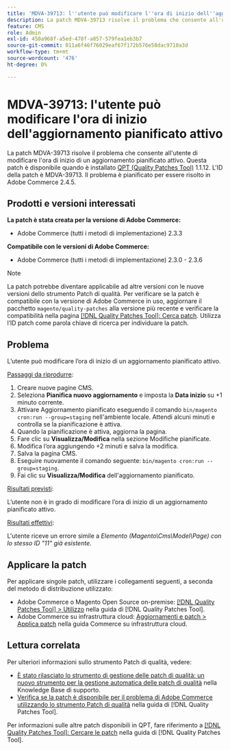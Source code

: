 ```yaml
---
title: 'MDVA-39713: l''utente può modificare l''ora di inizio dell''aggiornamento pianificato attivo'
description: La patch MDVA-39713 risolve il problema che consente all'utente di modificare l'ora di inizio di un aggiornamento pianificato attivo. Questa patch è disponibile quando è installato [Quality Patches Tool (QPT)](https://experienceleague.adobe.com/en/docs/commerce-operations/tools/quality-patches-tool/quality-patches-tool-to-self-serve-quality-patches) 1.1.12. L'ID della patch è MDVA-39713. Il problema è pianificato per essere risolto in Adobe Commerce 2.4.5.
feature: CMS
role: Admin
exl-id: 450a968f-a5ed-478f-a857-579fea1eb3b7
source-git-commit: 011a6f46f76029eaf67f172b576e58dac9710a3d
workflow-type: tm+mt
source-wordcount: '476'
ht-degree: 0%

---
```


# MDVA-39713: l&#39;utente può modificare l&#39;ora di inizio dell&#39;aggiornamento pianificato attivo

La patch MDVA-39713 risolve il problema che consente all&#39;utente di modificare l&#39;ora di inizio di un aggiornamento pianificato attivo. Questa patch è disponibile quando è installato [QPT (Quality Patches Tool)](https://experienceleague.adobe.com/en/docs/commerce-operations/tools/quality-patches-tool/quality-patches-tool-to-self-serve-quality-patches) 1.1.12. L&#39;ID della patch è MDVA-39713. Il problema è pianificato per essere risolto in Adobe Commerce 2.4.5.

## Prodotti e versioni interessati

**La patch è stata creata per la versione di Adobe Commerce:**

* Adobe Commerce (tutti i metodi di implementazione) 2.3.3

**Compatibile con le versioni di Adobe Commerce:**

* Adobe Commerce (tutti i metodi di implementazione) 2.3.0 - 2.3.6

>[!NOTE]
>
>La patch potrebbe diventare applicabile ad altre versioni con le nuove versioni dello strumento Patch di qualità. Per verificare se la patch è compatibile con la versione di Adobe Commerce in uso, aggiornare il pacchetto `magento/quality-patches` alla versione più recente e verificare la compatibilità nella pagina [[!DNL Quality Patches Tool]: Cerca patch](https://experienceleague.adobe.com/en/docs/commerce-operations/tools/quality-patches-tool/quality-patches-tool-to-self-serve-quality-patches). Utilizza l’ID patch come parola chiave di ricerca per individuare la patch.

## Problema

L’utente può modificare l’ora di inizio di un aggiornamento pianificato attivo.

<u>Passaggi da riprodurre</u>:

1. Creare nuove pagine CMS.
1. Seleziona **Pianifica nuovo aggiornamento** e imposta la **Data inizio** su +1 minuto corrente.
1. Attivare Aggiornamento pianificato eseguendo il comando `bin/magento cron:run --group=staging` nell&#39;ambiente locale. Attendi alcuni minuti e controlla se la pianificazione è attiva.
1. Quando la pianificazione è attiva, aggiorna la pagina.
1. Fare clic su **Visualizza/Modifica** nella sezione Modifiche pianificate.
1. Modifica l’ora aggiungendo +2 minuti e salva la modifica.
1. Salva la pagina CMS.
1. Eseguire nuovamente il comando seguente: `bin/magento cron:run --group=staging`.
1. Fai clic su **Visualizza/Modifica** dell&#39;aggiornamento pianificato.

<u>Risultati previsti</u>:

L’utente non è in grado di modificare l’ora di inizio di un aggiornamento pianificato attivo.

<u>Risultati effettivi</u>:

L&#39;utente riceve un errore simile a *Elemento (Magento\Cms\Model\Page) con lo stesso ID &quot;11&quot; già esistente.*

## Applicare la patch

Per applicare singole patch, utilizzare i collegamenti seguenti, a seconda del metodo di distribuzione utilizzato:

* Adobe Commerce o Magento Open Source on-premise: [[!DNL Quality Patches Tool] > Utilizzo](/help/tools/quality-patches-tool/usage.md) nella guida di [!DNL Quality Patches Tool].
* Adobe Commerce su infrastruttura cloud: [Aggiornamenti e patch > Applica patch](https://experienceleague.adobe.com/docs/commerce-cloud-service/user-guide/develop/upgrade/apply-patches.html) nella guida Commerce su infrastruttura cloud.

## Lettura correlata

Per ulteriori informazioni sullo strumento Patch di qualità, vedere:

* [È stato rilasciato lo strumento di gestione delle patch di qualità: un nuovo strumento per la gestione automatica delle patch di qualità](https://experienceleague.adobe.com/en/docs/commerce-operations/tools/quality-patches-tool/quality-patches-tool-to-self-serve-quality-patches) nella Knowledge Base di supporto.
* [Verifica se la patch è disponibile per il problema di Adobe Commerce utilizzando lo strumento Patch di qualità](/help/tools/quality-patches-tool/patches-available-in-qpt/check-patch-for-magento-issue-with-magento-quality-patches.md) nella guida di [!DNL Quality Patches Tool].

Per informazioni sulle altre patch disponibili in QPT, fare riferimento a [[!DNL Quality Patches Tool]: Cercare le patch](https://experienceleague.adobe.com/tools/commerce-quality-patches/index.html) nella guida di [!DNL Quality Patches Tool].
